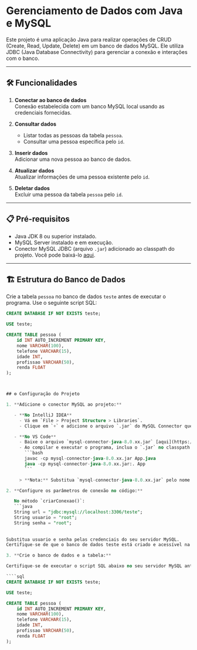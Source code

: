 # Gerenciamento de Dados com Java e MySQL

Este projeto é uma aplicação Java para realizar operações de CRUD (Create, Read, Update, Delete) em um banco de dados MySQL. Ele utiliza JDBC (Java Database Connectivity) para gerenciar a conexão e interações com o banco.

---

## 🛠️ Funcionalidades

1. **Conectar ao banco de dados**  
   Conexão estabelecida com um banco MySQL local usando as credenciais fornecidas.

2. **Consultar dados**
    - Listar todas as pessoas da tabela `pessoa`.
    - Consultar uma pessoa específica pelo `id`.

3. **Inserir dados**  
   Adicionar uma nova pessoa ao banco de dados.

4. **Atualizar dados**  
   Atualizar informações de uma pessoa existente pelo `id`.

5. **Deletar dados**  
   Excluir uma pessoa da tabela `pessoa` pelo `id`.

---

## 📋 Pré-requisitos

- Java JDK 8 ou superior instalado.
- MySQL Server instalado e em execução.
- Conector MySQL JDBC (arquivo `.jar`) adicionado ao classpath do projeto. Você pode baixá-lo [aqui](https://dev.mysql.com/downloads/connector/j/).

---

## 🏗️ Estrutura do Banco de Dados

Crie a tabela `pessoa` no banco de dados `teste` antes de executar o programa. Use o seguinte script SQL:

```sql
CREATE DATABASE IF NOT EXISTS teste;

USE teste;

CREATE TABLE pessoa (
    id INT AUTO_INCREMENT PRIMARY KEY,
    nome VARCHAR(100),
    telefone VARCHAR(15),
    idade INT,
    profissao VARCHAR(50),
    renda FLOAT
);



## ⚙️ Configuração do Projeto

1. **Adicione o conector MySQL ao projeto:**

   - **No IntelliJ IDEA**  
     - Vá em `File > Project Structure > Libraries`.  
     - Clique em `+` e adicione o arquivo `.jar` do MySQL Connector que você baixou.  

   - **No VS Code**  
     - Baixe o arquivo `mysql-connector-java-8.0.xx.jar` [aqui](https://dev.mysql.com/downloads/connector/j/).  
     - Ao compilar e executar o programa, inclua o `.jar` no classpath com o seguinte comando:
       ```bash
       javac -cp mysql-connector-java-8.0.xx.jar App.java
       java -cp mysql-connector-java-8.0.xx.jar:. App
       ```

     > **Nota:** Substitua `mysql-connector-java-8.0.xx.jar` pelo nome real do arquivo que você baixou.

2. **Configure os parâmetros de conexão no código:**

   No método `criarConexao()`:
   ```java
   String url = "jdbc:mysql://localhost:3306/teste";
   String usuario = "root";
   String senha = "root";
   
   
Substitua usuario e senha pelas credenciais do seu servidor MySQL.
Certifique-se de que o banco de dados teste está criado e acessível na porta 3306.

3. **Crie o banco de dados e a tabela:**

Certifique-se de executar o script SQL abaixo no seu servidor MySQL antes de rodar o programa:

````sql
CREATE DATABASE IF NOT EXISTS teste;

USE teste;

CREATE TABLE pessoa (
    id INT AUTO_INCREMENT PRIMARY KEY,
    nome VARCHAR(100),
    telefone VARCHAR(15),
    idade INT,
    profissao VARCHAR(50),
    renda FLOAT
);
```